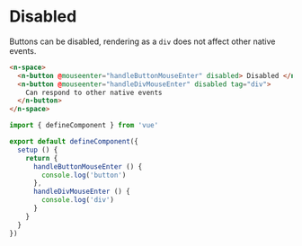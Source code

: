 # Disabled

Buttons can be disabled, rendering as a `div` does not affect other native events.

```html
<n-space>
  <n-button @mouseenter="handleButtonMouseEnter" disabled> Disabled </n-button>
  <n-button @mouseenter="handleDivMouseEnter" disabled tag="div">
    Can respond to other native events
  </n-button>
</n-space>
```

```js
import { defineComponent } from 'vue'

export default defineComponent({
  setup () {
    return {
      handleButtonMouseEnter () {
        console.log('button')
      },
      handleDivMouseEnter () {
        console.log('div')
      }
    }
  }
})
```
